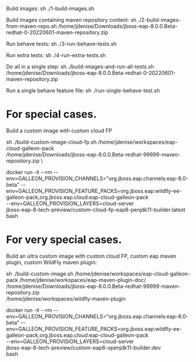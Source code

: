 Build images: 
sh ./1-build-images.sh

Build images containing maven repository content:
sh ./2-build-images-from-maven-repo.sh /home/jdenise/Downloads/jboss-eap-8.0.0.Beta-redhat-0-20220601-maven-repository.zip

Run behave tests:
sh ./3-run-behave-tests.sh

Run extra tests:
sh ./4-run-extra-tests.sh

Do all in a single step:
sh ./build-images-and-run-all-tests.sh /home/jdenise/Downloads/jboss-eap-8.0.0.Beta-redhat-0-20220601-maven-repository.zip

Run a single behave feature file:
sh ./run-single-behave-test.sh <feature file>

# For special cases.
Build a custom image with custom cloud FP

sh ./build-custom-image-cloud-fp.sh /home/jdenise/workspaces/eap-cloud-galleon-pack  \
/home/jdenise/Downloads/jboss-eap-8.0.0.Beta-redhat-99999-maven-repository.zip \

docker run -it --rm --env=GALLEON_PROVISION_CHANNELS="org.jboss.eap.channels:eap-8.0-beta" --env=GALLEON_PROVISION_FEATURE_PACKS=org.jboss.eap:wildfly-ee-galleon-pack,org.jboss.eap.cloud:eap-cloud-galleon-pack \
--env=GALLEON_PROVISION_LAYERS=cloud-server \
jboss-eap-8-tech-preview/custom-cloud-fp-eap8-penjdk11-builder:latest \
bash

# For very special cases.
Build an ultra custom image with custom cloud FP, custom eap maven plugin, custom WildFly maven plugin: 

sh ./build-custom-image.sh /home/jdenise/workspaces/eap-cloud-galleon-pack /home/jdenise/workspaces/eap-maven-plugin-doc/ \
/home/jdenise/Downloads/jboss-eap-8.0.0.Beta-redhat-99999-maven-repository.zip \
/home/jdenise/workspaces/wildfly-maven-plugin

docker run -it --rm --env=GALLEON_PROVISION_CHANNELS="org.jboss.eap.channels:eap-8.0-beta" --env=GALLEON_PROVISION_FEATURE_PACKS=org.jboss.eap:wildfly-ee-galleon-pack,org.jboss.eap.cloud:eap-cloud-galleon-pack \
--env=GALLEON_PROVISION_LAYERS=cloud-server \
jboss-eap-8-tech-preview/custom-eap8-openjdk11-builder:dev \
bash